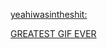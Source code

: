 ---
layout: post
wordpress_id: 1162
wordpress_url: http://noesbueno.com/archives/1162
date: '2011-06-24 20:01:07 -0500'
date_gmt: '2011-06-25 01:01:07 -0500'
body: |
  <p><a href="http://www.whatevs.net/post/6866444817">yeahiwasintheshit:</p>
  <p>GREATEST GIF EVER</a></p>
---